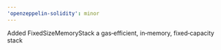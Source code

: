 ```yaml
---
'openzeppelin-solidity': minor
---
```


Added FixedSizeMemoryStack a gas‑efficient, in‑memory, fixed‑capacity stack
